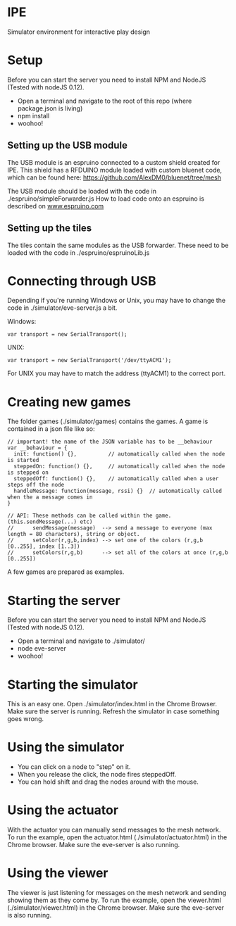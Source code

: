 # IPE
Simulator environment for interactive play design

# Setup
Before you can start the server you need to install NPM and NodeJS (Tested with nodeJS 0.12).
- Open a terminal and navigate to the root of this repo (where package.json is living)
- npm install
- woohoo!

## Setting up the USB module
The USB module is an espruino connected to a custom shield created for IPE. This shield has a RFDUINO module loaded with custom bluenet code,
which can be found here: https://github.com/AlexDM0/bluenet/tree/mesh

The USB module should be loaded with the code in ./espruino/simpleForwarder.js
How to load code onto an espruino is described on www.espruino.com

## Setting up the tiles
The tiles contain the same modules as the USB forwarder. These need to be loaded with the code in ./espruino/espruinoLib.js


# Connecting through USB
Depending if you're running Windows or Unix, you may have to change the code in ./simulator/eve-server.js a bit.

Windows:
```
var transport = new SerialTransport();
```

UNIX:
```
var transport = new SerialTransport('/dev/ttyACM1');
```

For UNIX you may have to match the address (ttyACM1) to the correct port.

# Creating new games
The folder games (./simulator/games) contains the games. A game is contained in a json file like so:
```
// important! the name of the JSON variable has to be __behaviour
var __behaviour = {
  init: function() {},          // automatically called when the node is started
  steppedOn: function() {},     // automatically called when the node is stepped on
  steppedOff: function() {},    // automatically called when a user steps off the node
  handleMessage: function(message, rssi) {}  // automatically called when the a message comes in
}

// API: These methods can be called within the game. (this.sendMessage(...) etc)
//      sendMessage(message)  --> send a message to everyone (max length = 80 characters), string or object.
//      setColor(r,g,b,index) --> set one of the colors (r,g,b [0..255], index [1..3])
//      setColors(r,g,b)      --> set all of the colors at once (r,g,b [0..255])
```

A few games are prepared as examples.

# Starting the server
Before you can start the server you need to install NPM and NodeJS (Tested with nodeJS 0.12).
- Open a terminal and navigate to ./simulator/
- node eve-server
- woohoo!

# Starting the simulator
This is an easy one. Open ./simulator/index.html in the Chrome Browser. Make sure the server is running.
Refresh the simulator in case something goes wrong.

# Using the simulator
- You can click on a node to "step" on it.
- When you release the click, the node fires steppedOff.
- You can hold shift and drag the nodes around with the mouse.

# Using the actuator
With the actuator you can manually send messages to the mesh network. To run the example,
open the actuator.html (./simulator/actuator.html) in the Chrome browser. Make sure the eve-server is also running.

# Using the viewer
The viewer is just listening for messages on the mesh network and sending showing them as they come by. To run the example,
open the viewer.html (./simulator/viewer.html) in the Chrome browser. Make sure the eve-server is also running.



